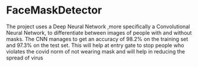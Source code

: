 # FaceMaskDetector
The project uses a Deep Neural Network ,more specifically a Convolutional Neural Network, to differentiate between images of people with and without masks. The CNN manages to get an accuracy of 98.2% on the training set and 97.3% on the test set. This will help at entry gate to stop  people who violates the covid norm of not wearing mask and will help in reducing the spread of virus 

